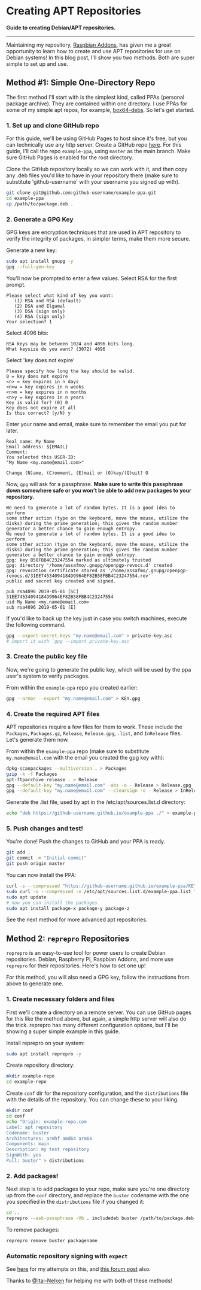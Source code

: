 # Creating APT Repositories

__Guide to creating Debian/APT repositories.__

---

Maintaining my repository, [Raspbian Addons](https://raspbian-addons.org), has given me a great opportunity to learn how to create and use APT repositories for use on Debian systems! In this blog post, I'll show you two methods. Both are super simple to set up and use.

## Method #1: Simple One-Directory Repo

The first method I'll start with is the simplest kind, called PPAs (personal package archive). They are contained within one directory. I use PPAs for some of my simple apt repos, for example, [box64-debs](https://github.com/ryanfortner/box64-debs). So let's get started.

### 1. Set up and clone GitHub repo

For this guide, we'll be using GitHub Pages to host since it's free, but you can technically use any http server. Create a GitHub repo [here](https://github.com/new). For this guide, I'll call the repo `example-ppa`, using `master` as the main branch. Make sure GitHub Pages is enabled for the root directory.

Clone the GitHub repository locally so we can work with it, and then copy any .deb files you'd like to have in your repository there (make sure to substitute 'github-username' with your username you signed up with).

```bash
git clone git@github.com:github-username/example-ppa.git
cd example-ppa
cp /path/to/package.deb .
```

### 2. Generate a GPG Key

GPG keys are encryption techniques that are used in APT repository to verify the integrity of packages, in simpler terms, make them more secure.

Generate a new key:

```bash
sudo apt install gnupg -y
gpg --full-gen-key
```

You'll now be prompted to enter a few values. Select RSA for the first prompt.

```
Please select what kind of key you want:
   (1) RSA and RSA (default)
   (2) DSA and Elgamal
   (3) DSA (sign only)
   (4) RSA (sign only)
Your selection? 1
```

Select 4096 bits:

```
RSA keys may be between 1024 and 4096 bits long.
What keysize do you want? (3072) 4096
```

Select 'key does not expire'

```
Please specify how long the key should be valid.
0 = key does not expire
<n> = key expires in n days
<n>w = key expires in n weeks
<n>m = key expires in n months
<n>y = key expires in n years
Key is valid for? (0) 0
Key does not expire at all
Is this correct? (y/N) y
```

Enter your name and email, make sure to remember the email you put for later.

```
Real name: My Name
Email address: ${EMAIL}
Comment:
You selected this USER-ID:
"My Name <my.name@email.com>"

Change (N)ame, (C)omment, (E)mail or (O)kay/(Q)uit? O
```

Now, `gpg` will ask for a passphrase. **Make sure to write this passphrase down somewhere safe or you won't be able to add new packages to your repository.**

```
We need to generate a lot of random bytes. It is a good idea to perform
some other action (type on the keyboard, move the mouse, utilize the
disks) during the prime generation; this gives the random number
generator a better chance to gain enough entropy.
We need to generate a lot of random bytes. It is a good idea to perform
some other action (type on the keyboard, move the mouse, utilize the
disks) during the prime generation; this gives the random number
generator a better chance to gain enough entropy.
gpg: key B58FBB4C23247554 marked as ultimately trusted
gpg: directory '/home/assafmo/.gnupg/openpgp-revocs.d' created
gpg: revocation certificate stored as '/home/assafmo/.gnupg/openpgp-revocs.d/31EE74534094184D9964EF82B58FBB4C23247554.rev'
public and secret key created and signed.

pub rsa4096 2019-05-01 [SC]
31EE74534094184D9964EF82B58FBB4C23247554
uid My Name <my.name@email.com>
sub rsa4096 2019-05-01 [E]
```

If you'd like to back up the key just in case you switch machines, execute the following command.

```bash
gpg --export-secret-keys "my.name@email.com" > private-key.asc
# import it with `gpg --import private-key.asc`
```

### 3. Create the public key file

Now, we're going to generate the public key, which will be used by the ppa user's system to verify packages.

From within the `example-ppa` repo you created earlier:

```bash
gpg --armor --export "my.name@email.com" > KEY.gpg
```

### 4. Create the required APT files

APT repositories require a few files for them to work. These include the `Packages`, `Packages.gz`, `Release`, `Release.gpg`, `.list`, and `InRelease` files. Let's generate them now.

From within the `example-ppa` repo (make sure to substitute `my.name@email.com` with the email you created the gpg key with):

```bash
dpkg-scanpackages --multiversion . > Packages
gzip -k -f Packages
apt-ftparchive release . > Release
gpg --default-key "my.name@email.com" -abs -o - Release > Release.gpg
gpg --default-key "my.name@email.com" --clearsign -o - Release > InRelease
```

Generate the .list file, used by apt in the /etc/apt/sources.list.d directory:

```bash
echo "deb https://github-username.github.io/example-ppa ./" > example-ppa.list
```

### 5. Push changes and test!

You're done! Push the changes to GitHub and your PPA is ready.

```bash
git add .
git commit -m "Initial commit"
git push origin master
```

You can now install the PPA:

```bash
curl -s --compressed "https://github-username.github.io/example-ppa/KEY.gpg" | sudo apt-key add -
sudo curl -s --compressed -o /etc/apt/sources.list.d/example-ppa.list "https://ryanfortner.github.io/example-ppa/example-ppa.list"
sudo apt update
# now you can install the packages
sudo apt install package-x package-y package-z
```

See the next method for more advanced apt repositories.

## Method 2: `reprepro` Repositories

`reprepro` is an easy-to-use tool for power users to create Debian repositories. Debian, Raspberry Pi, Raspbian Addons, and more use `reprepro` for their repositories. Here's how to set one up!

For this method, you will also need a GPG key, follow the instructions from above to generate one. 

### 1. Create necessary folders and files

First we'll create a directory on a remote server. You can use GitHub pages for this like the method above, but again, a simple http server will also do the trick. reprepro has many different configuration options, but I'll be showing a super simple example in this guide.

Install reprepro on your system: 

```bash
sudo apt install reprepro -y
```

Create repository directory:

```bash
mkdir example-repo
cd example-repo
```

Create `conf` dir for the repository configuration, and the `distributions` file with the details of the repository. You can change these to your liking.

```bash
mkdir conf
cd conf
echo "Origin: example-repo.com
Label: apt repository
Codename: buster
Architectures: armhf amd64 arm64
Components: main
Description: my test repository
SignWith: yes
Pull: buster" > distributions
```

### 2. Add packages!

Next step is to add packages to your repo, make sure you're one directory up from the `conf` directory, and replace the `buster` codename with the one you specified in the `distributions` file if you changed it:

```bash
cd ..
reprepro --ask-passphrase -Vb . includedeb buster /path/to/package.deb
```

To remove packages:

```bash
reprepro remove buster packagename
```

### Automatic repository signing with `expect`

See [here](https://github.com/raspbian-addons/scripts/tree/master/reprepro) for my attempts on this, and [this forum post](https://askubuntu.com/questions/560573/reprepro-is-there-any-chance-to-enter-the-passphrase-via-bash-script) also.

Thanks to [@Itai-Nelken](https://github.com/Itai-Nelken) for helping me with both of these methods!
